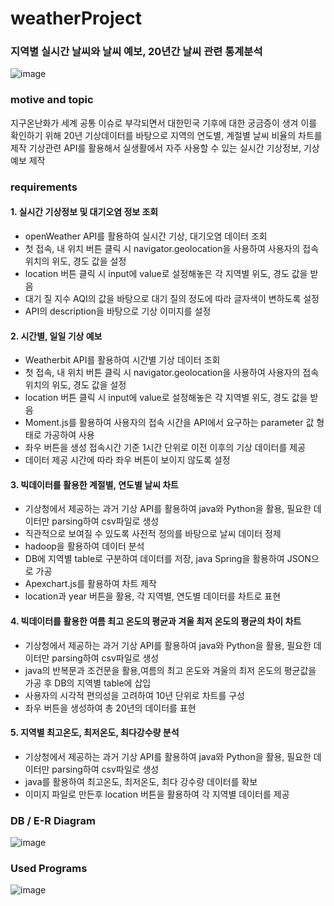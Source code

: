# weatherProject
### 지역별 실시간 날씨와 날씨 예보, 20년간 날씨 관련 통계분석

![image](https://user-images.githubusercontent.com/80930401/114674600-5be3f300-9d42-11eb-8d88-5bb2e500f23d.png)


### motive and topic
  지구온난화가 세계 공통 이슈로 부각되면서 대한민국 기후에 대한 궁금증이 생겨 
  이를 확인하기 위해 20년 기상데이터를 바탕으로 지역의 연도별, 계절별 날씨 비율의 차트를 제작
  기상관련 API를 활용해서 실생활에서 자주 사용할 수 있는 실시간 기상정보, 기상 예보 제작

### requirements
  #### 1. 실시간 기상정보 및 대기오염 정보 조회
  - openWeather API를 활용하여 실시간 기상, 대기오염 데이터 조회
  - 첫 접속, 내 위치 버튼 클릭 시 navigator.geolocation을 사용하여 사용자의 접속 위치의 위도, 경도 값을 설정
  - location 버튼 클릭 시 input에 value로 설정해놓은 각 지역별 위도, 경도 값을 받음 
  - 대기 질 지수 AQI의 값을 바탕으로 대기 질의 정도에 따라 글자색이 변하도록 설정
  - API의 description을 바탕으로 기상 이미지를 설정

  #### 2. 시간별, 일일 기상 예보
  - Weatherbit API를 활용하여 시간별 기상 데이터 조회
  - 첫 접속, 내 위치 버튼 클릭 시 navigator.geolocation을 사용하여 사용자의 접속 위치의 위도, 경도 값을 설정
  - location 버튼 클릭 시 input에 value로 설정해놓은 각 지역별 위도, 경도 값을 받음
  - Moment.js를 활용하여 사용자의 접속 시간을 API에서 요구하는 parameter 값 형태로 가공하여 사용
  - 좌우 버튼을 생성 접속시간 기준 1시간 단위로 이전 이후의 기상 데이터를 제공
  - 데이터 제공 시간에 따라 좌우 버튼이 보이지 않도록 설정

  #### 3. 빅데이터를 활용한 계절별, 연도별 날씨 차트
  - 기상청에서 제공하는 과거 기상 API를 활용하여 java와 Python을 활용, 필요한 데이터만 parsing하여 csv파일로 생성
  - 직관적으로 보여질 수 있도록 사전적 정의를 바탕으로 날씨 데이터 정제
  - hadoop을 활용하여 데이터 분석
  - DB에 지역별 table로 구분하여 데이터를 저장, java Spring을 활용하여 JSON으로 가공
  - Apexchart.js를 활용하여 차트 제작
  - location과 year 버튼을 활용, 각 지역별, 연도별 데이터를 차트로 표현

  #### 4. 빅데이터를 활용한 여름 최고 온도의 평균과 겨울 최저 온도의 평균의 차이 차트
  - 기상청에서 제공하는 과거 기상 API를 활용하여 java와 Python을 활용, 필요한 데이터만 parsing하여 csv파일로 생성
  - java의 반복문과 조건문을 활용,여름의 최고 온도와 겨울의 최저 온도의 평균값을 가공 후 DB의 지역별 table에 삽입
  - 사용자의 시각적 편의성을 고려하여 10년 단위로 차트를 구성
  - 좌우 버튼을 생성하여 총 20년의 데이터를 표현 

  #### 5. 지역별 최고온도, 최저온도, 최다강수량 분석
  - 기상청에서 제공하는 과거 기상 API를 활용하여 java와 Python을 활용, 필요한 데이터만 parsing하여 csv파일로 생성
  - java를 활용하여 최고온도, 최저온도, 최다 강수량 데이터를 확보
  - 이미지 파일로 만든후 location 버튼을 활용하여 각 지역별 데이터를 제공

### DB / E-R Diagram
 ![image](https://user-images.githubusercontent.com/80930401/114675084-d6147780-9d42-11eb-917e-d210708a5dd6.png)


### Used Programs
 
![image](https://user-images.githubusercontent.com/80930401/114675074-d1e85a00-9d42-11eb-9d37-73996f7317e1.png)

